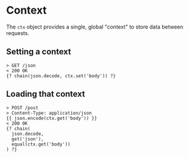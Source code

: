 # Context

The `ctx` object provides a single, global "context" to store data between
requests.

## Setting a context

```
> GET /json
< 200 OK
{? chain(json.decode, ctx.set('body')) ?}
```

## Loading that context

```
> POST /post
> Content-Type: application/json
{{ json.encode(ctx.get('body')) }}
< 200 OK
{? chain(
  json.decode,
  get('json'),
  equal(ctx.get('body'))
) ?}
```
